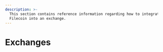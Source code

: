 ```yaml
---
description: >-
  This section contains reference information regarding how to integrate
  Filecoin into an exchange.
---
```


# Exchanges

##
